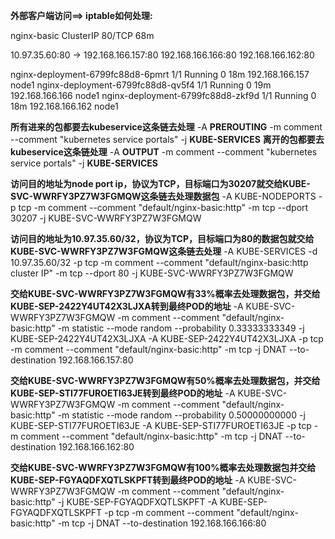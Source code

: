 

**外部客户端访问==> iptable如何处理:**

nginx-basic                ClusterIP        <none>        80/TCP    68m

10.97.35.60:80 ->
192.168.166.157:80
192.168.166.166:80
192.168.166.162:80



nginx-deployment-6799fc88d8-6pmrt   1/1     Running   0          18m   192.168.166.157   node1   <none>           <none>
nginx-deployment-6799fc88d8-qv5f4   1/1     Running   0          19m   192.168.166.166   node1   <none>           <none>
nginx-deployment-6799fc88d8-zkf9d   1/1     Running   0          18m   192.168.166.162   node1   <none>           <none>

**所有进来的包都要去kubeservice这条链去处理**
-A **PREROUTING** -m comment --comment "kubernetes service portals" -j **KUBE-SERVICES**
**离开的包都要去kubeservice这条链处理**
-A **OUTPUT** -m comment --comment "kubernetes service portals" -j **KUBE-SERVICES**

**访问目的地址为node port ip，协议为TCP，目标端口为30207就交给KUBE-SVC-WWRFY3PZ7W3FGMQW这条链去处理数据包**
-A KUBE-NODEPORTS -p tcp -m comment --comment "default/nginx-basic:http" -m tcp --dport 30207 -j KUBE-SVC-WWRFY3PZ7W3FGMQW

**访问目的地址为10.97.35.60/32，协议为TCP，目标端口为80的数据包就交给KUBE-SVC-WWRFY3PZ7W3FGMQW这条链去处理**
-A KUBE-SERVICES -d 10.97.35.60/32 -p tcp -m comment --comment "default/nginx-basic:http cluster IP" -m tcp --dport 80 -j KUBE-SVC-WWRFY3PZ7W3FGMQW

**交给KUBE-SVC-WWRFY3PZ7W3FGMQW有33%概率去处理数据包，并交给KUBE-SEP-2422Y4UT42X3LJXA转到最终POD的地址**
-A KUBE-SVC-WWRFY3PZ7W3FGMQW -m comment --comment "default/nginx-basic:http" -m statistic --mode random --probability 0.33333333349 -j KUBE-SEP-2422Y4UT42X3LJXA
-A KUBE-SEP-2422Y4UT42X3LJXA -p tcp -m comment --comment "default/nginx-basic:http" -m tcp -j DNAT --to-destination 192.168.166.157:80

**交给KUBE-SVC-WWRFY3PZ7W3FGMQW有50%概率去处理数据包，并交给KUBE-SEP-STI77FUROETI63JE转到最终POD的地址**
-A KUBE-SVC-WWRFY3PZ7W3FGMQW -m comment --comment "default/nginx-basic:http" -m statistic --mode random --probability 0.50000000000 -j KUBE-SEP-STI77FUROETI63JE
-A KUBE-SEP-STI77FUROETI63JE -p tcp -m comment --comment "default/nginx-basic:http" -m tcp -j DNAT --to-destination 192.168.166.162:80

**交给KUBE-SVC-WWRFY3PZ7W3FGMQW有100%概率去处理数据包并交给KUBE-SEP-FGYAQDFXQTLSKPFT转到最终POD的地址**
-A KUBE-SVC-WWRFY3PZ7W3FGMQW -m comment --comment "default/nginx-basic:http" -j KUBE-SEP-FGYAQDFXQTLSKPFT
-A KUBE-SEP-FGYAQDFXQTLSKPFT -p tcp -m comment --comment "default/nginx-basic:http" -m tcp -j DNAT --to-destination 192.168.166.166:80
